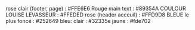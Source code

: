 rose clair (footer, page) : #FFE6E6
Rouge main text : #89354A
COULOUR LOUISE LEVASSEUR : #FFEDED
rose (header acceuil) : #FFD9D8
BLEUE le plus foncé : #252649
bleu: clair : #32335e
jaune : #fde702
